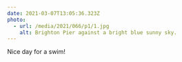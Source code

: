 ```yaml
---
date: 2021-03-07T13:05:36.323Z
photo:
  - url: /media/2021/066/p1/1.jpg
    alt: Brighton Pier against a bright blue sunny sky.
---
```


Nice day for a swim!
